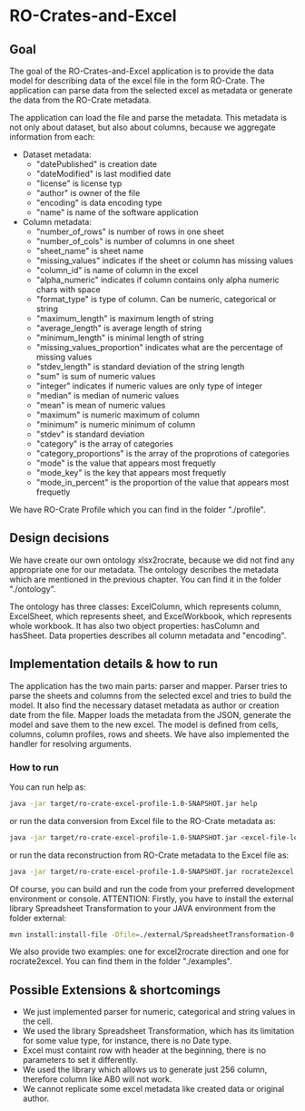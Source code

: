 # RO-Crates-and-Excel

## Goal

The goal of the RO-Crates-and-Excel application is to provide the data model for describing data of the excel file in the form RO-Crate. The application can parse data from the selected excel as metadata or generate the data from the RO-Crate metadata.

The application can load the file and parse the metadata. This metadata is not only about dataset, but also about columns, because we aggregate information from each: 

* Dataset metadata:
    * "datePublished" is creation date
    * "dateModified" is last modified date
    * "license" is license typ
    * "author" is owner of the file
    * "encoding" is data encoding type
    * "name" is name of the software application
* Column metadata:
    * "number_of_rows" is number of rows in one sheet
    * "number_of_cols" is number of columns in one sheet
    * "sheet_name" is sheet name
    * "missing_values" indicates if the sheet or column has missing values
    * "column_id" is name of column in the excel
    * "alpha_numeric" indicates if column contains only alpha numeric chars with space
    * "format_type" is type of column. Can be numeric, categorical or string
    * "maximum_length" is maximum length of string
    * "average_length" is average length of string
    * "minimum_length" is minimal length of string
    * "missing_values_proportion" indicates what are the percentage of missing values
    * "stdev_length" is standard deviation of the string length
    * "sum" is sum of numeric values
    * "integer" indicates if numeric values are only type of integer
    * "median" is median of numeric values
    * "mean" is mean of numeric values
    * "maximum" is numeric maximum of column
    * "minimum" is numeric minimum of column
    * "stdev" is standard deviation
    * "category" is the array of categories
    * "category_proportions" is the array of the proprotions of categories
    * "mode" is the value that appears most frequetly
    * "mode_key" is the key that appears most frequetly
    * "mode_in_percent" is the proportion of the value that appears most frequetly

We have RO-Crate Profile which you can find in the folder "./profile".


## Design decisions

We have create our own ontology xlsx2rocrate, because we did not find any appropriate one for our metadata. The ontology describes the metadata which are mentioned in the previous chapter. You can find it in the folder "./ontology".

The ontology has three classes: ExcelColumn, which represents column, ExcelSheet, which represents sheet, and ExcelWorkbook, which represents whole workbook. It has also two object properties: hasColumn and hasSheet. Data properties describes all column metadata and "encoding".

## Implementation details & how to run

The application has the two main parts: parser and mapper. Parser tries to parse the sheets and columns from the selected excel and tries to build the model. It also find the necessary dataset metadata as author or creation date from the file. Mapper loads the metadata from the JSON, generate the model and save them to the new excel. The model is defined from cells, columns, column profiles, rows and sheets. We have also implemented the handler for resolving arguments.

### How to run

You can run help as:

```Bash
java -jar target/ro-crate-excel-profile-1.0-SNAPSHOT.jar help
```

or run the data conversion from Excel file to the RO-Crate metadata as:

```Bash
java -jar target/ro-crate-excel-profile-1.0-SNAPSHOT.jar <excel-file-location> <license-URL>
```

or run the data reconstruction from RO-Crate metadata to the Excel file as:

```Bash
java -jar target/ro-crate-excel-profile-1.0-SNAPSHOT.jar rocrate2excel <ro-crate-folder-location>
```

Of course, you can build and run the code from your preferred development environment or console. ATTENTION: Firstly, you have to install the external library Spreadsheet Transformation to your JAVA environment from the folder external:

```bash
mvn install:install-file -Dfile=./external/SpreadsheetTransformation-0.0.1.jar -DgroupId=io.github.allNormal -DartifactId=SpreadsheetTransformation -Dversion=0.0.1 -Dpackaging=jar -DgeneratePom=true
```

We also provide two examples: one for excel2rocrate direction and one for rocrate2excel. You can find them in the folder "./examples".

## Possible Extensions & shortcomings

* We just implemented parser for numeric, categorical and string values in the cell.
* We used the library Spreadsheet Transformation, which has its limitation for some value type, for instance, there is no Date type.
* Excel must containt row with header at the beginning, there is no parameters to set it differently.
* We used the library which allows us to generate just 256 column, therefore column like AB0 will not work.
* We cannot replicate some excel metadata like created data or original author.
